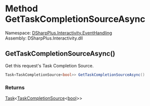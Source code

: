 # Method GetTaskCompletionSourceAsync

Namespace: [DSharpPlus.Interactivity.EventHandling](DSharpPlus.Interactivity.EventHandling.md)  
Assembly: DSharpPlus.Interactivity.dll

## <a id="DSharpPlus_Interactivity_EventHandling_IPaginationRequest_GetTaskCompletionSourceAsync"></a>GetTaskCompletionSourceAsync\(\)

Get this request's Task Completion Source.

```csharp
Task<TaskCompletionSource<bool>> GetTaskCompletionSourceAsync()
```

### Returns

[Task](https://learn.microsoft.com/dotnet/api/system.threading.tasks.task\-1)<[TaskCompletionSource](https://learn.microsoft.com/dotnet/api/system.threading.tasks.taskcompletionsource\-1)<[bool](https://learn.microsoft.com/dotnet/api/system.boolean)\>\>

